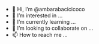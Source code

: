 - 👋 Hi, I’m @ambarabacicicoco
- 👀 I’m interested in ...
- 🌱 I’m currently learning ...
- 💞️ I’m looking to collaborate on ...
- 📫 How to reach me ...

<!---
ambarabacicicoco/ambarabacicicoco is a ✨ special ✨ repository because its `README.md` (this file) appears on your GitHub profile.
You can click the Preview link to take a look at your changes.
--->
